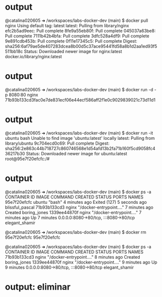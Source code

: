 # output
@catalina020605 ➜ /workspaces/labs-docker-dev (main) $ docker pull nginx
Using default tag: latest
latest: Pulling from library/nginx
efc2b5ad9eec: Pull complete 
8fe9a55eb80f: Pull complete 
045037a63be8: Pull complete 
7111b42b4bfa: Pull complete 
3dfc528a4df9: Pull complete 
9e891cdb453b: Pull complete 
0f11e17345c5: Pull complete 
Digest: sha256:6af79ae5de407283dcea8b00d5c37ace95441fd58a8b1d2aa1ed93f5511bb18c
Status: Downloaded newer image for nginx:latest
docker.io/library/nginx:latest

# output
@catalina020605 ➜ /workspaces/labs-docker-dev (main) $ docker run -d -p 8080:80 nginx
71b93b133cd3fac0e7de831ecf06e44ecf586aff2f1e0c9029839021c73d11d1

# output
@catalina020605 ➜ /workspaces/labs-docker-dev (main) $ docker run -it ubuntu bash
Unable to find image 'ubuntu:latest' locally
latest: Pulling from library/ubuntu
9c704ecd0c69: Pull complete 
Digest: sha256:2e863c44b718727c860746568e1d54afd13b2fa71b160f5cd9058fc436217b30
Status: Downloaded newer image for ubuntu:latest
root@95e7f20efcfc:/# 

# output

@catalina020605 ➜ /workspaces/labs-docker-dev (main) $ docker ps -a
CONTAINER ID   IMAGE     COMMAND                  CREATED         STATUS                       PORTS                                   NAMES
95e7f20efcfc   ubuntu    "bash"                   4 minutes ago   Exited (127) 5 seconds ago                                           blissful_pascal
71b93b133cd3   nginx     "/docker-entrypoint.…"   7 minutes ago   Created                                                              boring_jones
1339ee44870f   nginx     "/docker-entrypoint.…"   7 minutes ago   Up 7 minutes                 0.0.0.0:8080->80/tcp, :::8080->80/tcp   elegant_shamir

@catalina020605 ➜ /workspaces/labs-docker-dev (main) $ docker rm 95e7f20efcfc
95e7f20efcfc

@catalina020605 ➜ /workspaces/labs-docker-dev (main) $ docker ps -a
CONTAINER ID   IMAGE     COMMAND                  CREATED         STATUS         PORTS                                   NAMES
71b93b133cd3   nginx     "/docker-entrypoint.…"   8 minutes ago   Created                                                boring_jones
1339ee44870f   nginx     "/docker-entrypoint.…"   9 minutes ago   Up 9 minutes   0.0.0.0:8080->80/tcp, :::8080->80/tcp   elegant_shamir

# output: eliminar 